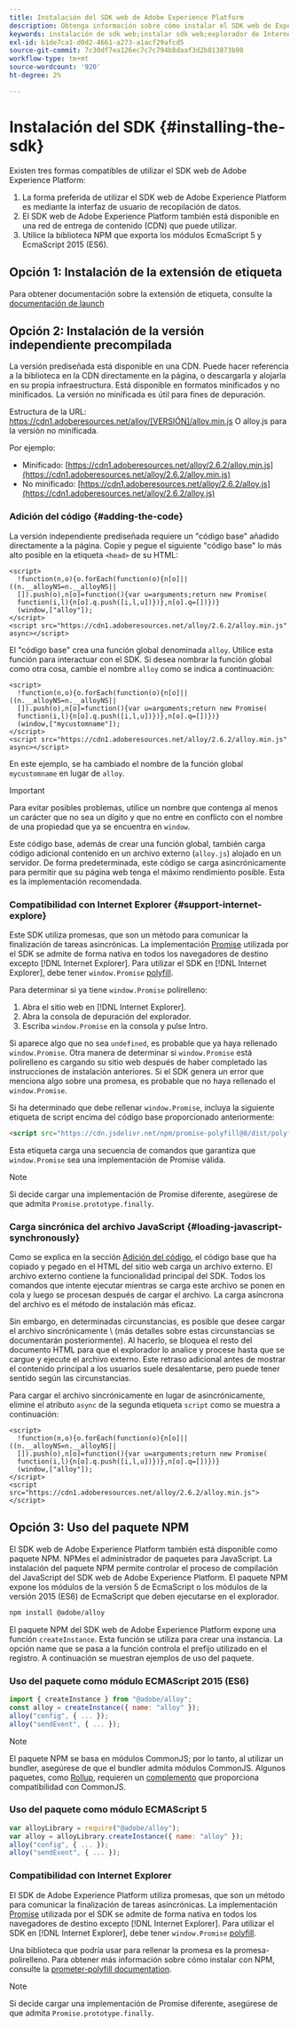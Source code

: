 ```yaml
---
title: Instalación del SDK web de Adobe Experience Platform
description: Obtenga información sobre cómo instalar el SDK web de Experience Platform.
keywords: instalación de sdk web;instalar sdk web;explorador de Internet;promesa;paquete npm
exl-id: b1de7ca1-d0d2-4661-a273-a1acf29afcd5
source-git-commit: 7c30df7ea126ec7c7c794b8daaf3d2b813873b98
workflow-type: tm+mt
source-wordcount: '920'
ht-degree: 2%

---
```


# Instalación del SDK {#installing-the-sdk}

Existen tres formas compatibles de utilizar el SDK web de Adobe Experience Platform:

1. La forma preferida de utilizar el SDK web de Adobe Experience Platform es mediante la interfaz de usuario de recopilación de datos.
1. El SDK web de Adobe Experience Platform también está disponible en una red de entrega de contenido (CDN) que puede utilizar.
1. Utilice la biblioteca NPM que exporta los módulos EcmaScript 5 y EcmaScript 2015 (ES6).

## Opción 1: Instalación de la extensión de etiqueta

Para obtener documentación sobre la extensión de etiqueta, consulte la [documentación de launch](../../tags/extensions/web/sdk/overview.md)

## Opción 2: Instalación de la versión independiente precompilada

La versión prediseñada está disponible en una CDN. Puede hacer referencia a la biblioteca en la CDN directamente en la página, o descargarla y alojarla en su propia infraestructura. Está disponible en formatos minificados y no minificados. La versión no minificada es útil para fines de depuración.

Estructura de la URL: https://cdn1.adoberesources.net/alloy/[VERSIÓN]/alloy.min.js O alloy.js para la versión no minificada.

Por ejemplo:


* Minificado: [https://cdn1.adoberesources.net/alloy/2.6.2/alloy.min.js](https://cdn1.adoberesources.net/alloy/2.6.2/alloy.min.js)
* No minificado: [https://cdn1.adoberesources.net/alloy/2.6.2/alloy.js](https://cdn1.adoberesources.net/alloy/2.6.2/alloy.js)


### Adición del código {#adding-the-code}

La versión independiente prediseñada requiere un &quot;código base&quot; añadido directamente a la página. Copie y pegue el siguiente &quot;código base&quot; lo más alto posible en la etiqueta `<head>` de su HTML:

```markup
<script>
  !function(n,o){o.forEach(function(o){n[o]||((n.__alloyNS=n.__alloyNS||
  []).push(o),n[o]=function(){var u=arguments;return new Promise(
  function(i,l){n[o].q.push([i,l,u])})},n[o].q=[])})}
  (window,["alloy"]);
</script>
<script src="https://cdn1.adoberesources.net/alloy/2.6.2/alloy.min.js" async></script>
```

El &quot;código base&quot; crea una función global denominada `alloy`. Utilice esta función para interactuar con el SDK. Si desea nombrar la función global como otra cosa, cambie el nombre `alloy` como se indica a continuación:

```markup
<script>
  !function(n,o){o.forEach(function(o){n[o]||((n.__alloyNS=n.__alloyNS||
  []).push(o),n[o]=function(){var u=arguments;return new Promise(
  function(i,l){n[o].q.push([i,l,u])})},n[o].q=[])})}
  (window,["mycustomname"]);
</script>
<script src="https://cdn1.adoberesources.net/alloy/2.6.2/alloy.min.js" async></script>
```

En este ejemplo, se ha cambiado el nombre de la función global `mycustomname` en lugar de `alloy`.

>[!IMPORTANT]
>
>Para evitar posibles problemas, utilice un nombre que contenga al menos un carácter que no sea un dígito y que no entre en conflicto con el nombre de una propiedad que ya se encuentra en `window`.

Este código base, además de crear una función global, también carga código adicional contenido en un archivo externo \(`alloy.js`\) alojado en un servidor. De forma predeterminada, este código se carga asincrónicamente para permitir que su página web tenga el máximo rendimiento posible. Esta es la implementación recomendada.

### Compatibilidad con Internet Explorer {#support-internet-explore}

Este SDK utiliza promesas, que son un método para comunicar la finalización de tareas asincrónicas. La implementación [Promise](https://developer.mozilla.org/en-US/docs/Web/JavaScript/Reference/Global_Objects/Promise) utilizada por el SDK se admite de forma nativa en todos los navegadores de destino excepto [!DNL Internet Explorer]. Para utilizar el SDK en [!DNL Internet Explorer], debe tener `window.Promise` [polyfill](https://remysharp.com/2010/10/08/what-is-a-polyfill).

Para determinar si ya tiene `window.Promise` polirelleno:

1. Abra el sitio web en [!DNL Internet Explorer].
1. Abra la consola de depuración del explorador.
1. Escriba `window.Promise` en la consola y pulse Intro.

Si aparece algo que no sea `undefined`, es probable que ya haya rellenado `window.Promise`. Otra manera de determinar si `window.Promise` está polirelleno es cargando su sitio web después de haber completado las instrucciones de instalación anteriores. Si el SDK genera un error que menciona algo sobre una promesa, es probable que no haya rellenado el `window.Promise`.

Si ha determinado que debe rellenar `window.Promise`, incluya la siguiente etiqueta de script encima del código base proporcionado anteriormente:

```html
<script src="https://cdn.jsdelivr.net/npm/promise-polyfill@8/dist/polyfill.min.js"></script>
```

Esta etiqueta carga una secuencia de comandos que garantiza que `window.Promise` sea una implementación de Promise válida.

>[!NOTE]
>
>Si decide cargar una implementación de Promise diferente, asegúrese de que admita `Promise.prototype.finally`.

### Carga sincrónica del archivo JavaScript {#loading-javascript-synchronously}

Como se explica en la sección [Adición del código](#adding-the-code), el código base que ha copiado y pegado en el HTML del sitio web carga un archivo externo. El archivo externo contiene la funcionalidad principal del SDK. Todos los comandos que intente ejecutar mientras se carga este archivo se ponen en cola y luego se procesan después de cargar el archivo. La carga asíncrona del archivo es el método de instalación más eficaz.

Sin embargo, en determinadas circunstancias, es posible que desee cargar el archivo sincrónicamente \ (más detalles sobre estas circunstancias se documentarán posteriormente\). Al hacerlo, se bloquea el resto del documento HTML para que el explorador lo analice y procese hasta que se cargue y ejecute el archivo externo. Este retraso adicional antes de mostrar el contenido principal a los usuarios suele desalentarse, pero puede tener sentido según las circunstancias.

Para cargar el archivo sincrónicamente en lugar de asincrónicamente, elimine el atributo `async` de la segunda etiqueta `script` como se muestra a continuación:

```markup
<script>
  !function(n,o){o.forEach(function(o){n[o]||((n.__alloyNS=n.__alloyNS||
  []).push(o),n[o]=function(){var u=arguments;return new Promise(
  function(i,l){n[o].q.push([i,l,u])})},n[o].q=[])})}
  (window,["alloy"]);
</script>
<script src="https://cdn1.adoberesources.net/alloy/2.6.2/alloy.min.js"></script>
```

## Opción 3: Uso del paquete NPM

El SDK web de Adobe Experience Platform también está disponible como paquete NPM. [](https://www.npmjs.com) NPMes el administrador de paquetes para JavaScript. La instalación del paquete NPM permite controlar el proceso de compilación del JavaScript del SDK web de Adobe Experience Platform. El paquete NPM expone los módulos de la versión 5 de EcmaScript o los módulos de la versión 2015 (ES6) de EcmaScript que deben ejecutarse en el explorador.

```bash
npm install @adobe/alloy
```

El paquete NPM del SDK web de Adobe Experience Platform expone una función `createInstance`. Esta función se utiliza para crear una instancia. La opción name que se pasa a la función controla el prefijo utilizado en el registro. A continuación se muestran ejemplos de uso del paquete.

### Uso del paquete como módulo ECMAScript 2015 (ES6)

```javascript
import { createInstance } from "@adobe/alloy";
const alloy = createInstance({ name: "alloy" });
alloy("config", { ... });
alloy("sendEvent", { ... });
```

>[!NOTE]
>
>El paquete NPM se basa en módulos CommonJS; por lo tanto, al utilizar un bundler, asegúrese de que el bundler admita módulos CommonJS. Algunos paquetes, como [Rollup](https://rollupjs.org), requieren un [complemento](https://www.npmjs.com/package/@rollup/plugin-commonjs) que proporciona compatibilidad con CommonJS.

### Uso del paquete como módulo ECMAScript 5

```javascript
var alloyLibrary = require("@adobe/alloy");
var alloy = alloyLibrary.createInstance({ name: "alloy" });
alloy("config", { ... });
alloy("sendEvent", { ... });
```

### Compatibilidad con Internet Explorer

El SDK de Adobe Experience Platform utiliza promesas, que son un método para comunicar la finalización de tareas asincrónicas. La implementación [Promise](https://developer.mozilla.org/en-US/docs/Web/JavaScript/Reference/Global_Objects/Promise) utilizada por el SDK se admite de forma nativa en todos los navegadores de destino excepto [!DNL Internet Explorer]. Para utilizar el SDK en [!DNL Internet Explorer], debe tener `window.Promise` [polyfill](https://remysharp.com/2010/10/08/what-is-a-polyfill).

Una biblioteca que podría usar para rellenar la promesa es la promesa-polirelleno. Para obtener más información sobre cómo instalar con NPM, consulte la [prometer-polyfill documentation](https://www.npmjs.com/package/promise-polyfill).

>[!NOTE]
>
>Si decide cargar una implementación de Promise diferente, asegúrese de que admita `Promise.prototype.finally`.

